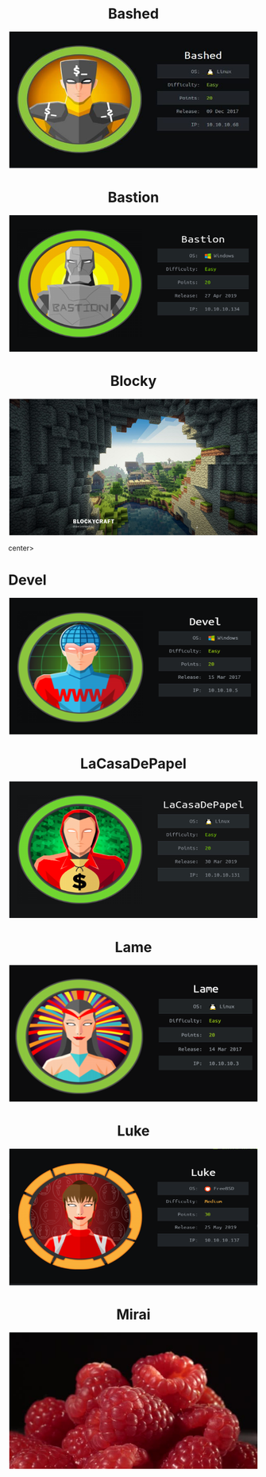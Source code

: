 <center><h1>Bashed</h1></center>
<a href="/htb/writeups/bashed"><center><img src="/htb/bashed/cover.png" width="500" height="275"></center></a>

<center><h1>Bastion</h1></center>
<a href="/htb/writeups/bastion"><center><img src="/htb/bastion/cover.png" width="500" height="275"></center></a>

<center><h1>Blocky</h1></center>
<a href="/htb/writeups/blocky"><center><img src="/htb/blocky/home.png" width="500" height="275"></center></a>

center><h1>Devel</h1></center>
<a href="/htb/writeups/devel"><center><img src="/htb/devel/cover.png" width="500" height="275"></center></a>

<center><h1>LaCasaDePapel</h1></center>
<a href="/htb/writeups/lacasadepapel"><center><img src="/htb/lacasadepapel/cover.png" width="500" height="275"></center></a>

<center><h1>Lame</h1></center>
<a href="/htb/writeups/lame"><center><img src="/htb/lame/cover.png" width="500" height="275"></center></a>

<center><h1>Luke</h1></center>
<a href="/htb/writeups/luke"><center><img src="/htb/luke/cover.png" width="500" height="275"></center></a>

<center><h1>Mirai</h1></center>
<a href="/htb/writeups/mirai"><center><img src="/htb/mirai/cover.jpeg" width="500" height="275"></center></a>
